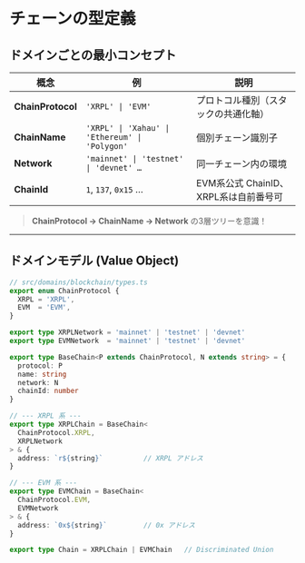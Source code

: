 # チェーンの型定義

## ドメインごとの最小コンセプト

| 概念 | 例 | 説明 |
|------|----|------|
| **ChainProtocol** | `'XRPL' \| 'EVM'` | プロトコル種別（スタックの共通化軸） |
| **ChainName** | `'XRPL' \| 'Xahau' \| 'Ethereum' \| 'Polygon'` | 個別チェーン識別子 |
| **Network** | `'mainnet' \| 'testnet' \| 'devnet' …` | 同一チェーン内の環境 |
| **ChainId** | `1`, `137`, `0x15` … | EVM系公式 ChainID、XRPL系は自前番号可 |

> **ChainProtocol → ChainName → Network** の3層ツリーを意識！

---

## ドメインモデル (Value Object)

```ts
// src/domains/blockchain/types.ts
export enum ChainProtocol {
  XRPL = 'XRPL',
  EVM  = 'EVM',
}

export type XRPLNetwork = 'mainnet' | 'testnet' | 'devnet'
export type EVMNetwork  = 'mainnet' | 'testnet' | 'devnet'

export type BaseChain<P extends ChainProtocol, N extends string> = {
  protocol: P
  name: string
  network: N
  chainId: number
}

// --- XRPL 系 ---
export type XRPLChain = BaseChain<
  ChainProtocol.XRPL,
  XRPLNetwork
> & {
  address: `r${string}`          // XRPL アドレス
}

// --- EVM 系 ---
export type EVMChain = BaseChain<
  ChainProtocol.EVM,
  EVMNetwork
> & {
  address: `0x${string}`         // 0x アドレス
}

export type Chain = XRPLChain | EVMChain   // Discriminated Union
